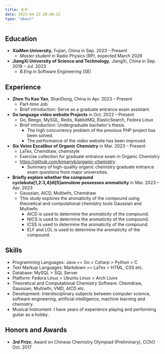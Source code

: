 ```yaml
---
title: 关于
date: 2023-04-22 20:40:13
type: "about"
---
```


## Education

- **XiaMen University**, Fujian, China in Sep. 2023 – Present
  - *Master student* in Radio Physics (RP), expected March 2026
- **JiangXi University of Science and Technology**, JiangXi, China in Sep. 2019 – Jul. 2023                  
  - *B.Eng* in Software Engineering (SE)

## Experience

- **Zhen Yu Kao Yan**, ShanDong, China in Apr. 2023 – Present
  - Part-time Job
  - Brief introduction: Serve as a graduate entrance exam assistant.
- **Go language video website Projects** in Oct. 2022 – Present
  - Go, Beego, MySQL, Redis, RabbitMQ, ElasticSearch, Fedora Linux 
  - Brief introduction: Undergraduate bachelor's thesis.
    - The high concurrency problem of the previous PHP project has been solved.
    - The performance of the video website has been improved.
- **Six Veins Excalibur of Organic Chemistry** in Mar. 2023 – Present
  - LaTex, Chemdraw, chemstyle 
  - Exercise collection for graduate entrance exam in Organic Chemistry
  - https://github.com/kimariyb/organic-chemistry
    - Summary of high-quality organic chemistry graduate entrance exam questions from major universities.
- **Briefly explore whether the compound cyclobuta[1,2:3,4]di[5]annulene possesses aromaticity** in Mar. 2023 – Apr. 2023
  - Gaussian, AICD, Multiwfn, Chemdraw 
  - This study explores the aromaticity of the compound using theoretical and computational chemistry tools Gaussian
    and Multiwfn.
    - AICD is used to determine the aromaticity of the compound.
    - NICS is used to determine the aromaticity of the compound.
    - ICSS is used to determine the aromaticity of the compound.
    - ELF and LOL is used to determine the aromaticity of the compound.


## Skills

- Programming Languages: Java == Go > Csharp > Python > C
- Text Markup Languages: Markdown == LaTex > HTML, CSS etc.
- Database: MySQL > SQL Server
- Platform: Fedora Linux > Ubuntu Linux > Arch Liunx
- Theoretical and Computational Chemistry Software: Chemdraw, Gaussian, Multiwfn, VMD, AICD etc.
- Development: Interdisciplinary subjects between computer science, software engineering, artificial intelligence, machine learning and chemistry.
- Musical Instrument: I have years of experience playing and performing guitar as a hobby.


## Honors and Awards

- ***3rd Prize***, Award on Chinese Chemistry Olympiad (Preliminary), CChO Oct. 2017